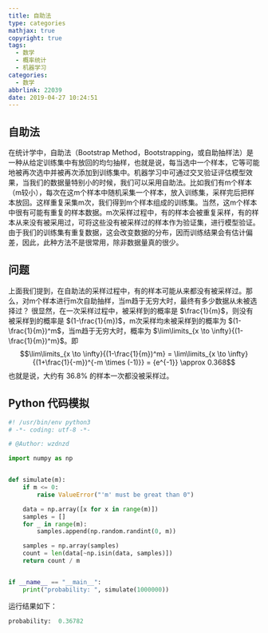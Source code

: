 ```yaml
---
title: 自助法
type: categories
mathjax: true
copyright: true
tags:
  - 数学
  - 概率统计
  - 机器学习
categories:
  - 数学
abbrlink: 22039
date: 2019-04-27 10:24:51
---
```


## 自助法
在统计学中，自助法（Bootstrap Method，Bootstrapping，或自助抽样法）是一种从给定训练集中有放回的均匀抽样，也就是说，每当选中一个样本，它等可能地被再次选中并被再次添加到训练集中。机器学习中可通过交叉验证评估模型效果，当我们的数据量特别小的时候，我们可以采用自助法。比如我们有m个样本（m较小），每次在这m个样本中随机采集一个样本，放入训练集，采样完后把样本放回。这样重复采集m次，我们得到m个样本组成的训练集。当然，这m个样本中很有可能有重复的样本数据。m次采样过程中，有的样本会被重复采样，有的样本从来没有被采用过，可将这些没有被采样过的样本作为验证集，进行模型验证。由于我们的训练集有重复数据，这会改变数据的分布，因而训练结果会有估计偏差，因此，此种方法不是很常用，除非数据量真的很少。

## 问题
上面我们提到，在自助法的采样过程中，有的样本可能从来都没有被采样过。那么，对m个样本进行m次自助抽样，当m趋于无穷大时，最终有多少数据从未被选择过？
很显然，在一次采样过程中，被采样到的概率是 $\frac{1}{m}$，则没有被采样到的概率是 $(1-\frac{1}{m})$，m次采样均未被采样到的概率为 $(1-\frac{1}{m})^m$，当m趋于无穷大时，概率为 $\lim\limits_{x \to \infty}{(1-\frac{1}{m})^m}$。即
$$\lim\limits_{x \to \infty}{(1-\frac{1}{m})^m} = \lim\limits_{x \to \infty}{(1+\frac{1}{-m})^{-m \times (-1)}} = {e^{-1}} \approx 0.368$$
也就是说，大约有 $36.8\%$ 的样本一次都没被采样过。

## Python 代码模拟
```python
#! /usr/bin/env python3
# -*- coding: utf-8 -*-

# @Author: wzdnzd

import numpy as np


def simulate(m):
    if m <= 0:
        raise ValueError("'m' must be great than 0")

    data = np.array([x for x in range(m)])
    samples = []
    for _ in range(m):
        samples.append(np.random.randint(0, m))

    samples = np.array(samples)
    count = len(data[~np.isin(data, samples)])
    return count / m


if __name__ == "__main__":
    print("probability: ", simulate(1000000))
```

运行结果如下：
```python
probability:  0.36782
```